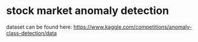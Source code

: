 # stock market anomaly detection
 
dataset can be found here: https://www.kaggle.com/competitions/anomaly-class-detection/data

